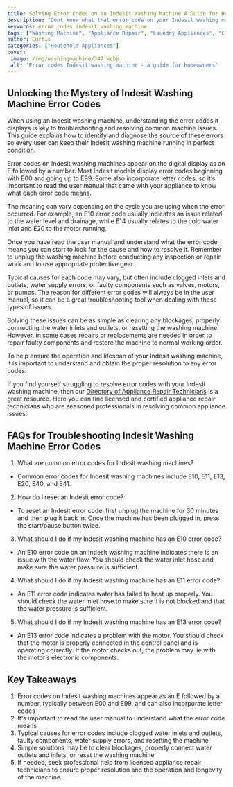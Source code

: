 ```yaml
---
title: Solving Error Codes on an Indesit Washing Machine A Guide for Homeowners
description: "Dont know what that error code on your Indesit washing machine is telling you In this blog post we guide you through how to identify and solve the issue giving you the tools to be an appliance repair expert in no time"
keywords: error codes indesit washing machine
tags: ["Washing Machine", "Appliance Repair", "Laundry Appliances", "Clean Appliance", "Appliance Brand"]
author: Curtis
categories: ["Household Appliances"]
cover: 
 image: /img/washingmachine/347.webp
 alt: 'Error codes Indesit washing machine - a guide for homeowners'
---
```

## Unlocking the Mystery of Indesit Washing Machine Error Codes
When using an Indesit washing machine, understanding the error codes it displays is key to troubleshooting and resolving common machine issues. This guide explains how to identify and diagnose the source of these errors so every user can keep their Indesit washing machine running in perfect condition. 

Error codes on Indesit washing machines appear on the digital display as an E followed by a number. Most Indesit models display error codes beginning with E00 and going up to E99. Some also incorporate letter codes, so it’s important to read the user manual that came with your appliance to know what each error code means. 

The meaning can vary depending on the cycle you are using when the error occurred. For example, an E10 error code usually indicates an issue related to the water level and drainage, while E14 usually relates to the cold water inlet and E20 to the motor running. 

Once you have read the user manual and understand what the error code means you can start to look for the cause and how to resolve it. Remember to unplug the washing machine before conducting any inspection or repair work and to use appropriate protective gear. 

Typical causes for each code may vary, but often include clogged inlets and outlets, water supply errors, or faulty components such as valves, motors, or pumps. The reason for different error codes will always be in the user manual, so it can be a great troubleshooting tool when dealing with these types of issues. 

Solving these issues can be as simple as clearing any blockages, properly connecting the water inlets and outlets, or resetting the washing machine. However, in some cases repairs or replacements are needed in order to repair faulty components and restore the machine to normal working order.

To help ensure the operation and lifespan of your Indesit washing machine, it is important to understand and obtain the proper resolution to any error codes. 

If you find yourself struggling to resolve error codes with your Indesit washing machine, then our [Directory of Appliance Repair Technicians](./pages/appliance-repair-technicians) is a great resource. Here you can find licensed and certified appliance repair technicians who are seasoned professionals in resolving common appliance issues.

## FAQs for Troubleshooting Indesit Washing Machine Error Codes 

1. What are common error codes for Indesit washing machines?
 - Common error codes for Indesit washing machines include E10, E11, E13, E20, E40, and E41.

2. How do I reset an Indesit error code?
 - To reset an Indesit error code, first unplug the machine for 30 minutes and then plug it back in. Once the machine has been plugged in, press the start/pause button twice.

3. What should I do if my Indesit washing machine has an E10 error code?
 - An E10 error code on an Indesit washing machine indicates there is an issue with the water flow. You should check the water inlet hose and make sure the water pressure is sufficient.

4. What should I do if my Indesit washing machine has an E11 error code?
 - An E11 error code indicates water has failed to heat up properly. You should check the water inlet hose to make sure it is not blocked and that the water pressure is sufficient.

5. What should I do if my Indesit washing machine has an E13 error code?
 - An E13 error code indicates a problem with the motor. You should check that the motor is properly connected in the control panel and is operating correctly. If the motor checks out, the problem may lie with the motor’s electronic components.

## Key Takeaways
1. Error codes on Indesit washing machines appear as an E followed by a number, typically between E00 and E99, and can also incorporate letter codes
2. It's important to read the user manual to understand what the error code means
3. Typical causes for error codes include clogged water inlets and outlets, faulty components, water supply errors, and resetting the machine
4. Simple solutions may be to clear blockages, properly connect water outlets and inlets, or reset the washing machine
5. If needed, seek professional help from licensed appliance repair technicians to ensure proper resolution and the operation and longevity of the machine
